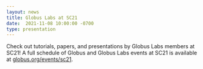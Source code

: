 ```yaml
---
layout: news
title: Globus Labs at SC21
date:  2021-11-08 10:00:00 -0700
type: presentation
---
```

Check out tutorials, papers, and presentations by Globus Labs members at SC21!
A full schedule of Globus and Globus Labs events at SC21 is available at [globus.org/events/sc21](https://www.globus.org/events/sc21).
